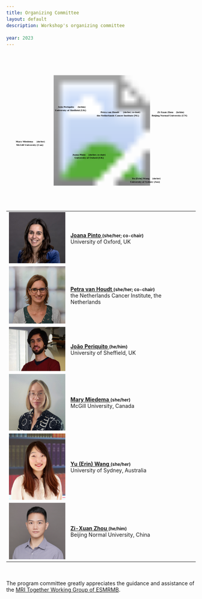 ```yaml
---
title: Organizing Committee
layout: default
description: Workshop's organizing committee

year: 2023
--- 
```


<div id="committee_svg">
<svg width="1000" height="800">
<?xml version="1.0" encoding="utf-8"?>
<!-- Generator: Adobe Illustrator 23.1.1, SVG Export Plug-In . SVG Version: 6.00 Build 0)  -->
<svg version="1.1" id="Layer_1" xmlns="http://www.w3.org/2000/svg" xmlns:xlink="http://www.w3.org/1999/xlink" x="0px" y="0px"
     viewBox="0 0 875.1 692.8" style="enable-background:new 0 0 875.1 692.8;" xml:space="preserve">
<style type="text/css">
    .st0{fill:none;}
    .st1{font-family:'Arial-BoldMT';}
    .st2{font-size:12px;}
    .st3{font-size:10px;}
    .st4{fill:none;stroke:#009999;stroke-width:1.5;stroke-miterlimit:10;}
    .st5{fill:#009999;}
</style>
<image style="overflow:visible;" width="1886" height="1018" xlink:href="images/committee/committee.png"  transform="matrix(0.5 0 0 0.5 -30 100)">
</image>
<a xlink:href="https://www.linkedin.com/in/joanacspinto/" >
    <text transform="matrix(1 0 0 1 305 470)" class="st1 st2" font-weight="bold">Joana Pinto </text>
    <text transform="matrix(1 0 0 1 380 470)" class="st1 st3" font-weight="bold">(she/her; co-chair)</text>
    <text transform="matrix(1 0 0 1 315 485)" class="st1 st2" font-weight="bold">University of Oxford (UK)</text>
</a>
<a xlink:href="https://www.linkedin.com/in/petra-van-houdt-a7612510/" >
    <text transform="matrix(1 0 0 1 436 275)" class="st1 st2" font-weight="bold">Petra van Houdt </text>
    <text transform="matrix(1 0 0 1 540 275)" class="st1 st3" font-weight="bold">(she/her; co-chair)</text>
    <text transform="matrix(1 0 0 1 418 290)" class="st1 st2" font-weight="bold">the Netherlands Cancer Institute (NL)</text>
</a>
<a xlink:href="https://www.linkedin.com/in/joao-periquito/" >
    <text transform="matrix(1 0 0 1 238 250)" class="st1 st2" font-weight="bold">Jo&#227;o Periquito </text>
    <text transform="matrix(1 0 0 1 330 250)" class="st1 st3" font-weight="bold">(he/him)</text>
    <text transform="matrix(1 0 0 1 225 265)" class="st1 st2" font-weight="bold">University of Sheffield (UK)</text>
</a>
<a xlink:href="https://www.linkedin.com/in/marymiedema/" >
    <text transform="matrix(1 0 0 1 44 410)" class="st1 st2" font-weight="bold">Mary Miedema </text>
    <text transform="matrix(1 0 0 1 140 410)" class="st1 st3" font-weight="bold">(she/her)</text>
    <text transform="matrix(1 0 0 1 46 425)" class="st1 st2" font-weight="bold">McGill University (Can)</text>
</a>
<a xlink:href="https://www.linkedin.com/in/erin-yufeng-wang/" >
    <text transform="matrix(1 0 0 1 580 580)" class="st1 st2" font-weight="bold">Yu (Erin) Wang </text>
    <text transform="matrix(1 0 0 1 675 580)" class="st1 st3" font-weight="bold">(she/her)</text>
    <text transform="matrix(1 0 0 1 572 595)" class="st1 st2" font-weight="bold">University of Sydney (Aus)</text>
</a>
<a xlink:href="https://orcid.org/0000-0002-9894-7934" >
    <text transform="matrix(1 0 0 1 698 275)" class="st1 st2" font-weight="bold">Zi-Xuan Zhou </text>
    <text transform="matrix(1 0 0 1 785 275)" class="st1 st3" font-weight="bold">(he/him)</text>
    <text transform="matrix(1 0 0 1 672 290)" class="st1 st2" font-weight="bold">Beijing Normal University (CN)</text>
</a>
</svg>
</svg>
</div>

<div id="committee_table">
<table style="width:100%">
<tbody>
<tr>
    <td><img src="images/committee/JoanaPinto.jpeg" width=150px></td>
    <td><strong><a href="https://www.linkedin.com/in/joanacspinto/">Joana Pinto <a style="font-size: smaller;">(she/her; co-chair)</a></a></strong><br> University of Oxford, UK</td>
</tr>
<tr>
<td><img src="images/committee/PetravanHoudt.jpg" width=150px></td>
<td><strong><a href="https://www.linkedin.com/in/petra-van-houdt-a7612510/">Petra van Houdt <a style="font-size: smaller;">(she/her; co-chair)</a></a></strong><br> the Netherlands Cancer Institute, the Netherlands</td>
</tr>
<tr>
    <td><img src="images/committee/JoaoPeriquito.jpg" width=150px></td>
    <td><strong><a href="https://www.linkedin.com/in/joao-periquito/">Jo&#227;o Periquito <a style="font-size: smaller;">(he/him)</a></a></strong><br> University of Sheffield, UK</td>
</tr>
<tr>
    <td><img src="images/committee/MaryMiedema.jpg" width=150px></td>
    <td><strong><a href="https://www.linkedin.com/in/marymiedema/">Mary Miedema <a style="font-size: smaller;">(she/her)</a></a></strong><br> McGill University, Canada</td>
</tr>
<tr>
    <td><img src="images/committee/ErinWang.jpg" width=150px></td>
    <td><strong><a href="https://www.linkedin.com/in/erin-yufeng-wang/">Yu (Erin) Wang <a style="font-size: smaller;">(she/her)</a></a></strong><br> University of Sydney, Australia</td>
</tr>
<tr>
    <td><img src="images/committee/ZiXuanZhou.jpg" width=150px></td>
    <td><strong><a href="https://orcid.org/0000-0002-9894-7934">Zi-Xuan Zhou <a style="font-size: smaller;">(he/him)</a></a></strong><br> Beijing Normal University, China</td>


</tr>
</tbody>
</table>
</div>

<p>
 <br><br>
 The program committee greatly appreciates the guidance and assistance of the <a href="https://www.esmrmb.org/working-groups/">MRI Together Working Group of ESMRMB</a>.
</p>

